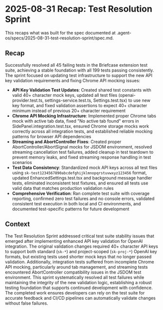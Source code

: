 # 2025-08-31 Recap: Test Resolution Sprint

This recaps what was built for the spec documented at .agent-os/specs/2025-08-31-test-resolution-sprint/spec.md.

## Recap

Successfully resolved all 45 failing tests in the Briefcase extension test suite, achieving a stable foundation with all 199 tests passing consistently. The sprint focused on updating test infrastructure to support the new API key validation requirements and fixing Chrome API mocking issues:

- **API Key Validation Test Updates**: Created shared test constants with valid 40+ character mock keys, updated all test files (openai-provider.test.ts, settings-service.test.ts, Settings.test.tsx) to use new key format, and fixed validation assertions to expect 40+ character minimum instead of previous 20+ character requirement
- **Chrome API Mocking Infrastructure**: Implemented proper Chrome tabs mock with active tab data, fixed "No active tab found" errors in SidePanel.integration.test.tsx, ensured Chrome storage mocks work correctly across all integration tests, and established reliable mocking patterns for browser API dependencies
- **Streaming and AbortController Fixes**: Created proper AbortController/AbortSignal mocks for JSDOM environment, resolved streaming cancellation test failures, added cleanup in test teardown to prevent memory leaks, and fixed streaming response handling in test scenarios
- **Test Data Consistency**: Standardized mock API keys across all test files using `sk-test1234567890abcdefghijklmnopqrstuvwxyz123456` format, updated EnhancedSettings.test.tsx and background message handler tests, eliminated inconsistent test fixtures, and ensured all tests use valid data that matches production validation rules
- **Comprehensive Verification**: Ran complete test suite with coverage reporting, confirmed zero test failures and no console errors, validated consistent test execution in both local and CI environments, and documented test-specific patterns for future development

## Context

The Test Resolution Sprint addressed critical test suite stability issues that emerged after implementing enhanced API key validation for OpenAI integration. The original validation changes required 40+ character API keys to support both standard (`sk-*`) and project-scoped (`sk-proj-*`) OpenAI key formats, but existing tests used shorter mock keys that no longer passed validation. Additionally, integration tests suffered from incomplete Chrome API mocking, particularly around tab management, and streaming tests encountered AbortController compatibility issues in the JSDOM test environment. This sprint systematically resolved all test failures while maintaining the integrity of the new validation logic, establishing a robust testing foundation that supports continued development with confidence. The completed work ensures developers can rely on the test suite for accurate feedback and CI/CD pipelines can automatically validate changes without false failures.
